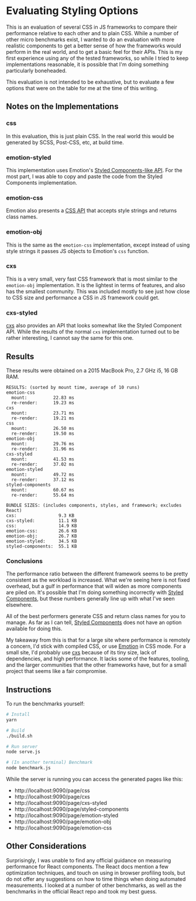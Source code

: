 # Evaluating Styling Options
This is an evaluation of several CSS in JS frameworks to compare their performance relative to each other and to plain CSS. While a number of other micro benchmarks exist, I wanted to do an evaluation with more realistic components to get a better sense of how the frameworks would perform in the real world, and to get a basic feel for their APIs. This is my first experience using any of the tested frameworks, so while I tried to keep implementations reasonable, it is possible that I'm doing something particularly boneheaded.

This evaluation is not intended to be exhaustive, but to evaluate a few options that were on the table for me at the time of this writing.

## Notes on the Implementations

### css
In this evaluation, this is just plain CSS. In the real world this would be generated by SCSS, Post-CSS, etc, at build time.

### emotion-styled
This implementation uses Emotion's [Styled Components-like API](https://emotion.sh/docs/styled). For the most part, I was able to copy and paste the code from the Styled Components implementation. 

### emotion-css
Emotion also presents a [CSS API](https://emotion.sh/docs/css) that accepts style strings and returns class names.

### emotion-obj
This is the same as the `emotion-css` implementation, except instead of using style strings it passes JS objects to Emotion's `css` function.

### cxs
This is a very small, very fast CSS framework that is most similar to the `emotion-obj` implementation. It is the lightest in terms of features, and also has the smallest community. This was included mostly to see just how close to CSS size and performance a CSS in JS framework could get. 

### cxs-styled
[cxs](https://github.com/cxs-css/cxs) also provides an API that looks somewhat like the Styled Component API. While the results of the normal `cxs` implementation turned out to be rather interesting, I cannot say the same for this one.

## Results

These results were obtained on a 2015 MacBook Pro, 2.7 GHz i5, 16 GB RAM.

```
RESULTS: (sorted by mount time, average of 10 runs)
emotion-css
  mount:          22.83 ms
  re-render:      19.23 ms
cxs
  mount:          23.71 ms
  re-render:      19.21 ms
css
  mount:          26.50 ms
  re-render:      19.50 ms
emotion-obj
  mount:          29.76 ms
  re-render:      31.96 ms
cxs-styled
  mount:          41.53 ms
  re-render:      37.02 ms
emotion-styled
  mount:          49.72 ms
  re-render:      37.12 ms
styled-components
  mount:          60.67 ms
  re-render:      55.64 ms

BUNDLE SIZES: (includes components, styles, and framework; excludes React)
cxs:                9.3 KB
cxs-styled:         11.1 KB
css:                14.9 KB
emotion-css:        26.6 KB
emotion-obj:        26.7 KB
emotion-styled:     34.5 KB
styled-components:  55.1 KB
```

### Conclusions

The performance ratio between the different framework seems to be pretty consistent as the workload is increased. What we're seeing here is not fixed overhead, but a gulf in performance that will widen as more components are piled on. It's possible that I'm doing something incorrectly with [Styled Components](https://www.styled-components.com), but these numbers generally line up with what I've seen elsewhere.

All of the best performers generate CSS and return class names for you to manage. As far as I can tell, [Styled Components](https://www.styled-components.com) does not have an option available for doing this.

My takeaway from this is that for a large site where performance is remotely a concern, I'd stick with compiled CSS, or use [Emotion](https://emotion.sh) in CSS mode. For a small site, I'd probably use [cxs](https://github.com/cxs-css/cxs) because of its tiny size, lack of dependencies, and high performance. It lacks some of the features, tooling, and the larger communities that the other frameworks have, but for a small project that seems like a fair compromise.

## Instructions

To run the benchmarks yourself:

```sh
# Install
yarn

# Build
./build.sh

# Run server
node serve.js

# (In another terminal) Benchmark
node benchmark.js
```

While the server is running you can access the generated pages like this:

- http://localhost:9090/page/css
- http://localhost:9090/page/cxs
- http://localhost:9090/page/cxs-styled
- http://localhost:9090/page/styled-components
- http://localhost:9090/page/emotion-styled
- http://localhost:9090/page/emotion-obj
- http://localhost:9090/page/emotion-css

## Other Considerations 

Surprisingly, I was unable to find any official guidance on measuring performance for React components. The React docs mention a few optimization techniques, and touch on using in browser profiling tools, but do not offer any suggestions on how to time things when doing automated measurements. I looked at a number of other benchmarks, as well as the benchmarks in the official React repo and took my best guess.

